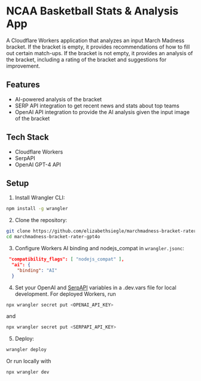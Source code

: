 # NCAA Basketball Stats & Analysis App

A Cloudflare Workers application that analyzes an input March Madness bracket. If the bracket is empty, it provides recommendations of how to fill out certain match-ups. If the bracket is not empty, it provides an analysis of the bracket, including a rating of the bracket and suggestions for improvement.

## Features

- AI-powered analysis of the bracket
- SERP API integration to get recent news and stats about top teams
- OpenAI API integration to provide the AI analysis given the input image of the bracket

## Tech Stack

- Cloudflare Workers
- SerpAPI
- OpenAI GPT-4 API

## Setup

1. Install Wrangler CLI:
```bash
npm install -g wrangler
```

2. Clone the repository:
```bash
git clone https://github.com/elizabethsiegle/marchmadness-bracket-rater-gpt4o.git
cd marchmadness-bracket-rater-gpt4o
```

3. Configure Workers AI binding and nodejs_compat in `wrangler.jsonc`:
```json
 "compatibility_flags": [ "nodejs_compat" ],
  "ai": {
    "binding": "AI"
  }
```
4. Set your OpenAI and [SerpAPI](https://serpapi.com/dashboard) variables in a .dev.vars file for local development. For deployed Workers, run 
```bash
npx wrangler secret put <OPENAI_API_KEY>
``` 
and
```bash
npx wrangler secret put <SERPAPI_API_KEY>
```

5. Deploy:
```bash
wrangler deploy
```
Or run locally with
```bash
npx wrangler dev
```
